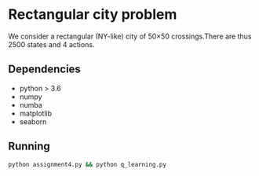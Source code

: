 # Rectangular city problem
We consider a rectangular (NY-like) city of 50×50 crossings.There are thus 2500 states and 4 actions. 

## Dependencies
* python > 3.6
* numpy
* numba
* matplotlib
* seaborn

## Running
```bash
python assignment4.py && python q_learning.py
```
